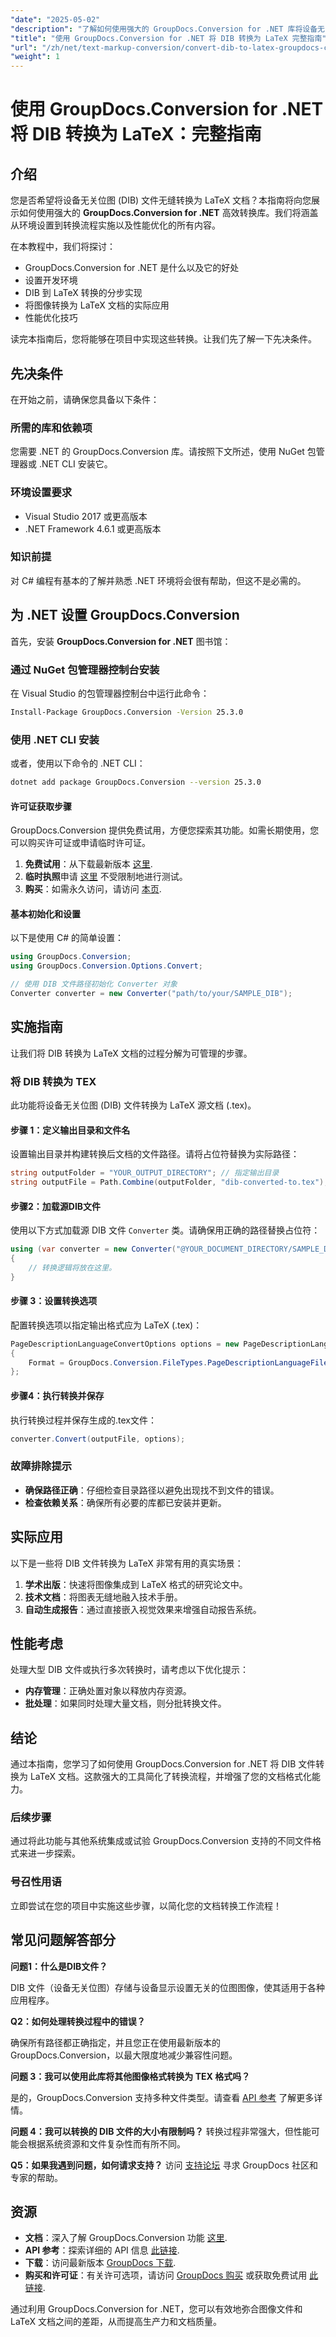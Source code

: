 ```yaml
---
"date": "2025-05-02"
"description": "了解如何使用强大的 GroupDocs.Conversion for .NET 库将设备无关位图 (DIB) 文件无缝转换为 LaTeX 文档。请按照我们的分步指南，高效实施。"
"title": "使用 GroupDocs.Conversion for .NET 将 DIB 转换为 LaTeX 完整指南"
"url": "/zh/net/text-markup-conversion/convert-dib-to-latex-groupdocs-conversion-net/"
"weight": 1
---
```


# 使用 GroupDocs.Conversion for .NET 将 DIB 转换为 LaTeX：完整指南

## 介绍

您是否希望将设备无关位图 (DIB) 文件无缝转换为 LaTeX 文档？本指南将向您展示如何使用强大的 **GroupDocs.Conversion for .NET** 高效转换库。我们将涵盖从环境设置到转换流程实施以及性能优化的所有内容。

在本教程中，我们将探讨：
- GroupDocs.Conversion for .NET 是什么以及它的好处
- 设置开发环境
- DIB 到 LaTeX 转换的分步实现
- 将图像转换为 LaTeX 文档的实际应用
- 性能优化技巧

读完本指南后，您将能够在项目中实现这些转换。让我们先了解一下先决条件。

## 先决条件

在开始之前，请确保您具备以下条件：

### 所需的库和依赖项

您需要 .NET 的 GroupDocs.Conversion 库。请按照下文所述，使用 NuGet 包管理器或 .NET CLI 安装它。

### 环境设置要求

- Visual Studio 2017 或更高版本
- .NET Framework 4.6.1 或更高版本

### 知识前提

对 C# 编程有基本的了解并熟悉 .NET 环境将会很有帮助，但这不是必需的。

## 为 .NET 设置 GroupDocs.Conversion

首先，安装 **GroupDocs.Conversion for .NET** 图书馆：

### 通过 NuGet 包管理器控制台安装

在 Visual Studio 的包管理器控制台中运行此命令：

```bash
Install-Package GroupDocs.Conversion -Version 25.3.0
```

### 使用 .NET CLI 安装

或者，使用以下命令的 .NET CLI：

```bash
dotnet add package GroupDocs.Conversion --version 25.3.0
```

#### 许可证获取步骤

GroupDocs.Conversion 提供免费试用，方便您探索其功能。如需长期使用，您可以购买许可证或申请临时许可证。

1. **免费试用**：从下载最新版本 [这里](https://releases。groupdocs.com/conversion/net/).
2. **临时执照**申请 [这里](https://purchase.groupdocs.com/temporary-license/) 不受限制地进行测试。
3. **购买**：如需永久访问，请访问 [本页](https://purchase。groupdocs.com/buy).

#### 基本初始化和设置

以下是使用 C# 的简单设置：

```csharp
using GroupDocs.Conversion;
using GroupDocs.Conversion.Options.Convert;

// 使用 DIB 文件路径初始化 Converter 对象
Converter converter = new Converter("path/to/your/SAMPLE_DIB");
```

## 实施指南

让我们将 DIB 转换为 LaTeX 文档的过程分解为可管理的步骤。

### 将 DIB 转换为 TEX

此功能将设备无关位图 (DIB) 文件转换为 LaTeX 源文档 (.tex)。

#### 步骤 1：定义输出目录和文件名

设置输出目录并构建转换后文档的文件路径。请将占位符替换为实际路径：

```csharp
string outputFolder = "YOUR_OUTPUT_DIRECTORY"; // 指定输出目录
string outputFile = Path.Combine(outputFolder, "dib-converted-to.tex");
```

#### 步骤2：加载源DIB文件

使用以下方式加载源 DIB 文件 `Converter` 类。请确保用正确的路径替换占位符：

```csharp
using (var converter = new Converter("@YOUR_DOCUMENT_DIRECTORY/SAMPLE_DIB"))
{
    // 转换逻辑将放在这里。
}
```

#### 步骤 3：设置转换选项

配置转换选项以指定输出格式应为 LaTeX (.tex)：

```csharp
PageDescriptionLanguageConvertOptions options = new PageDescriptionLanguageConvertOptions 
{ 
    Format = GroupDocs.Conversion.FileTypes.PageDescriptionLanguageFileType.Tex 
};
```

#### 步骤4：执行转换并保存

执行转换过程并保存生成的.tex文件：

```csharp
converter.Convert(outputFile, options);
```

### 故障排除提示

- **确保路径正确**：仔细检查目录路径以避免出现找不到文件的错误。
- **检查依赖关系**：确保所有必要的库都已安装并更新。

## 实际应用

以下是一些将 DIB 文件转换为 LaTeX 非常有用的真实场景：

1. **学术出版**：快速将图像集成到 LaTeX 格式的研究论文中。
2. **技术文档**：将图表无缝地融入技术手册。
3. **自动生成报告**：通过直接嵌入视觉效果来增强自动报告系统。

## 性能考虑

处理大型 DIB 文件或执行多次转换时，请考虑以下优化提示：

- **内存管理**：正确处置对象以释放内存资源。
- **批处理**：如果同时处理大量文档，则分批转换文件。

## 结论

通过本指南，您学习了如何使用 GroupDocs.Conversion for .NET 将 DIB 文件转换为 LaTeX 文档。这款强大的工具简化了转换流程，并增强了您的文档格式化能力。

### 后续步骤

通过将此功能与其他系统集成或试验 GroupDocs.Conversion 支持的不同文件格式来进一步探索。

### 号召性用语

立即尝试在您的项目中实施这些步骤，以简化您的文档转换工作流程！

## 常见问题解答部分

**问题1：什么是DIB文件？**

DIB 文件（设备无关位图）存储与设备显示设置无关的位图图像，使其适用于各种应用程序。

**Q2：如何处理转换过程中的错误？**

确保所有路径都正确指定，并且您正在使用最新版本的 GroupDocs.Conversion，以最大限度地减少兼容性问题。

**问题 3：我可以使用此库将其他图像格式转换为 TEX 格式吗？**

是的，GroupDocs.Conversion 支持多种文件类型。请查看 [API 参考](https://reference.groupdocs.com/conversion/net/) 了解更多详情。

**问题 4：我可以转换的 DIB 文件的大小有限制吗？**
转换过程非常强大，但性能可能会根据系统资源和文件复杂性而有所不同。

**Q5：如果我遇到问题，如何请求支持？**
访问 [支持论坛](https://forum.groupdocs.com/c/conversion/10) 寻求 GroupDocs 社区和专家的帮助。

## 资源

- **文档**：深入了解 GroupDocs.Conversion 功能 [这里](https://docs。groupdocs.com/conversion/net/).
- **API 参考**：探索详细的 API 信息 [此链接](https://reference。groupdocs.com/conversion/net/).
- **下载**：访问最新版本 [GroupDocs 下载](https://releases。groupdocs.com/conversion/net/).
- **购买和许可证**：有关许可选项，请访问 [GroupDocs 购买](https://purchase.groupdocs.com/buy) 或获取免费试用 [此链接](https://releases。groupdocs.com/conversion/net/).

通过利用 GroupDocs.Conversion for .NET，您可以有效地弥合图像文件和 LaTeX 文档之间的差距，从而提高生产力和文档质量。